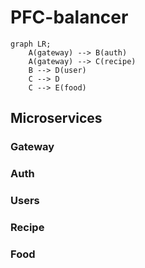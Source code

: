 # PFC-balancer

```mermaid
graph LR;
    A(gateway) --> B(auth)
    A(gateway) --> C(recipe)
    B --> D(user)
    C --> D
    C --> E(food)
```
## Microservices
### Gateway
### Auth
### Users
### Recipe
### Food
